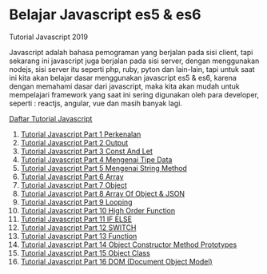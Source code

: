 # Belajar Javascript es5  & es6

Tutorial Javascript 2019

Javascript adalah bahasa pemograman yang berjalan pada sisi client, tapi sekarang ini javascript juga berjalan pada sisi server, dengan menggunakan nodejs, sisi server itu seperti php, ruby, pyton dan lain-lain, tapi untuk saat ini kita akan belajar dasar menggunakan javascript es5 & es6, karena dengan memahami dasar dari javascript, maka kita akan mudah untuk mempelajari framework yang saat ini sering digunakan oleh para developer, seperti : reactjs, angular, vue dan masih banyak lagi. 

[Daftar Tutorial Javascript ](https://www.bewoksatukosong.com/2019/07/belajar-javascript-fundamental-modern-es5-es6-2019.html)
1. [Tutorial Javascript Part 1 Perkenalan ](https://www.bewoksatukosong.com/2019/07/belajar-javascript-es5-es6-part-1-pengenalan.html)
2. [Tutorial Javascript Part 2 Output ](https://www.bewoksatukosong.com/2019/08/belajar-javascript-es5-dan-es6-part-2-alert-innerhtml-consolelog.html)
3. [Tutorial Javascript Part 3 Const And Let ](https://www.bewoksatukosong.com/2019/08/belajar-javascript-es5-dan-es6-part-3-variabel-const-let.html)
4. [Tutorial Javascript Part 4 Mengenai Tipe Data ](https://www.bewoksatukosong.com/2019/08/belajar-javascript-es5-dan-es6-part-4-tipe-data.html)
5. [Tutorial Javascript Part 5 Mengenai String Method ](https://www.bewoksatukosong.com/2019/08/belajar-javascript-es5-dan-es6-part-5-string-method.html)
6. [Tutorial Javascript Part 6 Array ](https://www.bewoksatukosong.com/2019/08/belajar-javascript-es5-dan-es6-part-6-array.html)
7. [Tutorial Javascript Part 7 Object ](https://www.bewoksatukosong.com/2019/08/belajar-javascript-es5-dan-es6-part-7-object.html)
8. [Tutorial Javascript Part 8 Array Of Object & JSON ](https://www.bewoksatukosong.com/2019/08/belajar-javascript-es5-dan-es6-part-8-array-of-object-json.html)
9. [Tutorial Javascript Part 9 Looping ](https://www.bewoksatukosong.com/2019/08/belajar-javascript-es5-dan-es6-part-9-looping.html)
10. [Tutorial Javascript Part 10 High Order Function ](https://www.bewoksatukosong.com/2019/08/belajar-javascript-es5-dan-es6-part-10-high-order-function.html)
11. [Tutorial Javascript Part 11 IF ELSE ](https://www.bewoksatukosong.com/2019/08/belajar-javascript-es5-dan-es6-part-11-conditional-if-else.html)
12. [Tutorial Javascript Part 12 SWITCH ](https://www.bewoksatukosong.com/2019/08/belajar-javascript-es5-dan-es6-part-12-switch-case.html)
12. [Tutorial Javascript Part 13 Function ](https://www.bewoksatukosong.com/2019/08/belajar-javascript-es5-dan-es6-part-13-function.html)
12. [Tutorial Javascript Part 14 Object Constructor Method Prototypes ](https://www.bewoksatukosong.com/2019/08/belajar-javascript-es5-dan-es6-part-14-object-constructor-method-prototypes.html)
12. [Tutorial Javascript Part 15 Object Class ](https://www.bewoksatukosong.com/2019/08/belajar-javascript-es5-dan-es6-part-15-class-object.html)
12. [Tutorial Javascript Part 16 DOM (Document Object Model) ](https://www.bewoksatukosong.com/2019/08/belajar-javascript-es5-dan-es6-part-16-dom.html)

